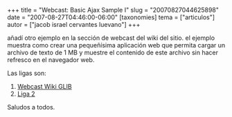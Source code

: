 +++
title = "Webcast: Basic Ajax Sample I"
slug = "20070827044625898"
date = "2007-08-27T04:46:00-06:00"
[taxonomies]
tema = ["articulos"]
autor = ["jacob israel cervantes luevano"]
+++

añadí otro ejemplo en la sección de webcast del wiki del sitio. el
ejemplo muestra como crear una pequeñísima aplicación web que permita
cargar un archivo de texto de 1 MB y muestre el contenido de este
archivo sin hacer refresco en el navegador web.  
  
Las ligas son:  

1.  [Webcast Wiki GLIB](http://wiki.glib.org.mx/index.php/WebCastsList)
2.  [Liga
    2](http://www.ministeriosjm.com/area51/~jacob/projects/webcast/web/ajaxbasic1.html)

  
  
Saludos a todos.

